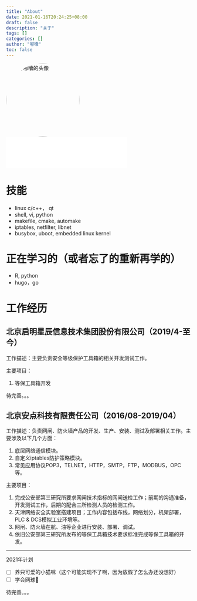 ```yaml
---
title: "About"
date: 2021-01-16T20:24:25+08:00
draft: false
description: "关于"
tags: []
categories: []
author: "嘟囔"
toc: false
---
```

<img src="/author.jpg" alt="博客嘟囔的头像" class="img_avatar" width="200px" style="border-radius:100%">

<iframe frameborder="no" border="0" marginwidth="0" marginheight="0" width=330 height=86 src="//music.163.com/outchain/player?type=2&id=1698603&auto=1&height=66"></iframe>

# 技能
* linux c/c++， qt
* shell, vi, python
* makefile, cmake, automake
* iptables, netfilter, libnet
* busybox, uboot, embedded linux kernel

# 正在学习的（或者忘了的重新再学的）
* R, python
* hugo，go


# 工作经历
## 北京启明星辰信息技术集团股份有限公司（2019/4-至今）
工作描述：主要负责安全等级保护工具箱的相关开发测试工作。

主要项目：
1. 等保工具箱开发


待完善。。。

## 北京安点科技有限责任公司（2016/08-2019/04）  

工作描述：负责网闸、防火墙产品的开发、生产、安装、测试及部署相关工作。主要涉及以下几个方面：
1. 底层网络通信模块。
2. 自定义iptables防护策略模块。
3. 常见应用协议POP3，TELNET，HTTP，SMTP，FTP，MODBUS，OPC等。

主要项目：
1. 完成公安部第三研究所要求网闸技术指标的网闸送检工作；前期的沟通准备，开发测试工作，后期的配合三所检测人员的检测工作。 
2. 天津网络安全实验室搭建项目；工作内容包括布线，网络划分，机架部署，PLC & DCS模拟工业环境等。
3. 网闸、防火墙在航、油等企业进行安装、部署、调试。
4. 依旧公安部第三研究所发布的等保工具箱技术要求标准完成等保工具箱的开发。
---

2021年计划

- [ ] 养只可爱的小猫咪（这个可能实现不了啊，因为放假了怎么办还没想好）
- [ ] 学会网球🎾

待完善。。。
